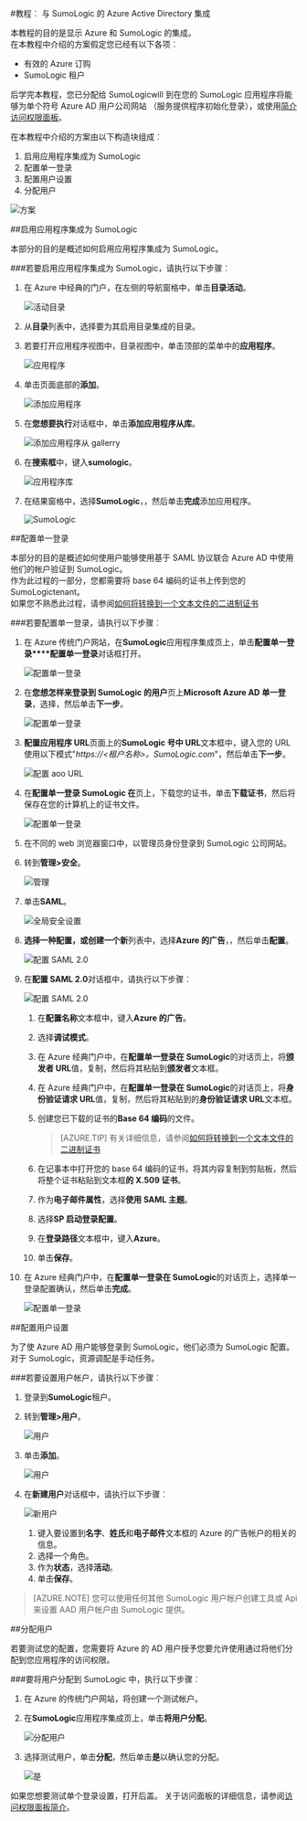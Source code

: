 <properties 
    pageTitle="教程︰ Azure Active Directory 集成与 SumoLogic |Microsoft Azure" 
    description="了解如何使用 SumoLogic Azure Active Directory 以启用单一登录、 自动化资源调配，以及更多 ！" 
    services="active-directory" 
    authors="jeevansd"  
    documentationCenter="na" 
    manager="femila"/>
<tags 
    ms.service="active-directory" 
    ms.devlang="na" 
    ms.topic="article" 
    ms.tgt_pltfrm="na" 
    ms.workload="identity" 
    ms.date="09/11/2016" 
    ms.author="jeedes" />

#<a name="tutorial-azure-active-directory-integration-with-sumologic"></a>教程︰ 与 SumoLogic 的 Azure Active Directory 集成
  
本教程的目的是显示 Azure 和 SumoLogic 的集成。  
在本教程中介绍的方案假定您已经有以下各项︰

-   有效的 Azure 订购
-   SumoLogic 租户
  
后学完本教程，您已分配给 SumoLogicwill 到在您的 SumoLogic 应用程序将能够为单个符号 Azure AD 用户公司网站 （服务提供程序初始化登录），或使用[简介访问权限面板](active-directory-saas-access-panel-introduction.md)。
  
在本教程中介绍的方案由以下构造块组成︰

1.  启用应用程序集成为 SumoLogic
2.  配置单一登录
3.  配置用户设置
4.  分配用户

![方案](./media/active-directory-saas-sumologic-tutorial/IC778549.png "方案")

##<a name="enabling-the-application-integration-for-sumologic"></a>启用应用程序集成为 SumoLogic
  
本部分的目的是概述如何启用应用程序集成为 SumoLogic。

###<a name="to-enable-the-application-integration-for-sumologic-perform-the-following-steps"></a>若要启用应用程序集成为 SumoLogic，请执行以下步骤︰

1.  在 Azure 中经典的门户，在左侧的导航窗格中，单击**目录活动**。

    ![活动目录](./media/active-directory-saas-sumologic-tutorial/IC700993.png "活动目录")

2.  从**目录**列表中，选择要为其启用目录集成的目录。

3.  若要打开应用程序视图中，目录视图中，单击顶部的菜单中的**应用程序**。

    ![应用程序](./media/active-directory-saas-sumologic-tutorial/IC700994.png "应用程序")

4.  单击页面底部的**添加**。

    ![添加应用程序](./media/active-directory-saas-sumologic-tutorial/IC749321.png "添加应用程序")

5.  在**您想要执行**对话框中，单击**添加应用程序从库**。

    ![添加应用程序从 gallerry](./media/active-directory-saas-sumologic-tutorial/IC749322.png "添加应用程序从 gallerry")

6.  在**搜索框**中，键入**sumologic**。

    ![应用程序库](./media/active-directory-saas-sumologic-tutorial/IC778550.png "应用程序库")

7.  在结果窗格中，选择**SumoLogic**，，然后单击**完成**添加应用程序。

    ![SumoLogic](./media/active-directory-saas-sumologic-tutorial/IC778551.png "SumoLogic")

##<a name="configuring-single-sign-on"></a>配置单一登录
  
本部分的目的是概述如何使用户能够使用基于 SAML 协议联合 Azure AD 中使用他们的帐户验证到 SumoLogic。  
作为此过程的一部分，您都需要将 base 64 编码的证书上传到您的 SumoLogictenant。  
如果您不熟悉此过程，请参阅[如何将转换到一个文本文件的二进制证书](http://youtu.be/PlgrzUZ-Y1o)

###<a name="to-configure-single-sign-on-perform-the-following-steps"></a>若要配置单一登录，请执行以下步骤︰

1.  在 Azure 传统门户网站，在**SumoLogic**应用程序集成页上，单击**配置单一登录****配置单一登录**对话框打开。

    ![配置单一登录](./media/active-directory-saas-sumologic-tutorial/IC778552.png "配置单一登录")

2.  在**您想怎样来登录到 SumoLogic 的用户**页上**Microsoft Azure AD 单一登录**，选择，然后单击**下一步**。

    ![配置单一登录](./media/active-directory-saas-sumologic-tutorial/IC778553.png "配置单一登录")

3.  **配置应用程序 URL**页面上的**SumoLogic 号中 URL**文本框中，键入您的 URL 使用以下模式"*https://\<租户名称\>。SumoLogic.com*"，然后单击**下一步**。

    ![配置 aoo URL](./media/active-directory-saas-sumologic-tutorial/IC778554.png "配置 aoo URL")

4.  在**配置单一登录 SumoLogic 在**页上，下载您的证书，单击**下载证书**，然后将保存在您的计算机上的证书文件。

    ![配置单一登录](./media/active-directory-saas-sumologic-tutorial/IC778555.png "配置单一登录")

5.  在不同的 web 浏览器窗口中，以管理员身份登录到 SumoLogic 公司网站。

6.  转到**管理\>安全**。

    ![管理](./media/active-directory-saas-sumologic-tutorial/IC778556.png "管理")

7.  单击**SAML**。

    ![全局安全设置](./media/active-directory-saas-sumologic-tutorial/IC778557.png "全局安全设置")

8.  **选择一种配置，或创建一个新**列表中，选择**Azure 的广告**，，然后单击**配置**。

    ![配置 SAML 2.0](./media/active-directory-saas-sumologic-tutorial/IC778558.png "配置 SAML 2.0")

9.  在**配置 SAML 2.0**对话框中，请执行以下步骤︰

    ![配置 SAML 2.0](./media/active-directory-saas-sumologic-tutorial/IC778559.png "配置 SAML 2.0")

    1.  在**配置名称**文本框中，键入**Azure 的广告**。
    2.  选择**调试模式**。
    3.  在 Azure 经典门户中，在**配置单一登录在 SumoLogic**的对话页上，将**颁发者 URL**值，复制，然后将其粘贴到**颁发者**文本框。
    4.  在 Azure 经典门户中，在**配置单一登录在 SumoLogic**的对话页上，将**身份验证请求 URL**值，复制，然后将其粘贴到的**身份验证请求 URL**文本框。
    5.  创建您已下载的证书的**Base 64 编码**的文件。  

        >[AZURE.TIP] 有关详细信息，请参阅[如何将转换到一个文本文件的二进制证书](http://youtu.be/PlgrzUZ-Y1o)

    6.  在记事本中打开您的 base 64 编码的证书，将其内容复制到剪贴板，然后将整个证书粘贴到文本框**的 X.509 证书**。
    7.  作为**电子邮件属性**，选择**使用 SAML 主题**。
    8.  选择**SP 启动登录配置**。
    9.  在**登录路径**文本框中，键入**Azure**。
    10. 单击**保存**。

10. 在 Azure 经典门户中，在**配置单一登录在 SumoLogic**的对话页上，选择单一登录配置确认，然后单击**完成**。

    ![配置单一登录](./media/active-directory-saas-sumologic-tutorial/IC778560.png "配置单一登录")

##<a name="configuring-user-provisioning"></a>配置用户设置
  
为了使 Azure AD 用户能够登录到 SumoLogic，他们必须为 SumoLogic 配置。  
对于 SumoLogic，资源调配是手动任务。

###<a name="to-provision-a-user-accounts-perform-the-following-steps"></a>若要设置用户帐户，请执行以下步骤︰

1.  登录到**SumoLogic**租户。

2.  转到**管理\>用户**。

    ![用户](./media/active-directory-saas-sumologic-tutorial/IC778561.png "用户")

3.  单击**添加**。

    ![用户](./media/active-directory-saas-sumologic-tutorial/IC778562.png "用户")

4.  在**新建用户**对话框中，请执行以下步骤︰

    ![新用户](./media/active-directory-saas-sumologic-tutorial/IC778563.png "新用户")

    1.  键入要设置到**名字**、**姓氏**和**电子邮件**文本框的 Azure 的广告帐户的相关的信息。
    2.  选择一个角色。
    3.  作为**状态**，选择**活动**。
    4.  单击**保存**。

>[AZURE.NOTE] 您可以使用任何其他 SumoLogic 用户帐户创建工具或 Api 来设置 AAD 用户帐户由 SumoLogic 提供。

##<a name="assigning-users"></a>分配用户
  
若要测试您的配置，您需要将 Azure 的 AD 用户授予您要允许使用通过将他们分配到您应用程序的访问权限。

###<a name="to-assign-users-to-sumologic-perform-the-following-steps"></a>要将用户分配到 SumoLogic 中，执行以下步骤︰

1.  在 Azure 的传统门户网站，将创建一个测试帐户。

2.  在**SumoLogic**应用程序集成页上，单击**将用户分配**。

    ![分配用户](./media/active-directory-saas-sumologic-tutorial/IC778564.png "分配用户")

3.  选择测试用户，单击**分配**，然后单击**是**以确认您的分配。

    ![是](./media/active-directory-saas-sumologic-tutorial/IC767830.png "是")
  
如果您想要测试单个登录设置，打开后盖。 关于访问面板的详细信息，请参阅[访问权限面板简介](active-directory-saas-access-panel-introduction.md)。